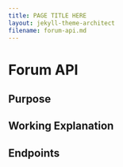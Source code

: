 ```yaml
---
title: PAGE TITLE HERE
layout: jekyll-theme-architect
filename: forum-api.md
--- 
```

# Forum API

## Purpose

## Working Explanation

## Endpoints 
